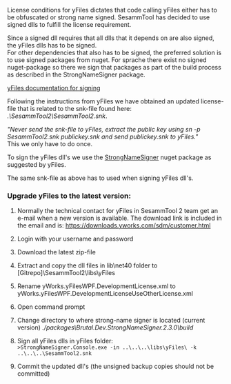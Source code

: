 License conditions for yFiles dictates that code calling yFiles either has to be obfuscated or strong name signed.
SesammTool has decided to use signed dlls to fulfill the license requirement.

Since a signed dll requires that all dlls that it depends on are also signed, the yFiles dlls has to be signed.  
For other dependencies that also has to be signed, the preferred solution is to use signed packages from nuget. For sprache there exist no signed nuget-package so there we sign that packages as part of the build process as described in the StrongNameSigner package. 

[yFiles documentation for signing](https://docs.yworks.com/yfileswpf/#/dguide/signing?mode=namespaces#top)

Following the instructions from yFiles we have obtained an updated license-file that is related to the snk-file 
found here: *.\SesammTool2\SesammTool2.snk*. 

*"Never send the snk-file to yFiles, extract the public key using *sn -p SesammTool2.snk publickey.snk* and 
send publickey.snk to yFiles."*  
This we only have to do once.

To sign the yFiles dll's we use the [StrongNameSigner](https://github.com/brutaldev/StrongNameSigner/) nuget package as suggested by yFiles. 

The same snk-file as above has to used when signing yFiles dll's.
   ###  Upgrade yFiles to the latest version:
1. Normally the technical contact for yFiles in SesammTool 2 team get an e-mail when a new version is available. The download link is included in the email and is:
https://downloads.yworks.com/sdm/customer.html
2. Login with your username and password
7. Download the latest zip-file
8. Extract and copy the dll files in lib\net40 folder to [Gitrepo]\SesammTool2\libs\yFiles
9. Rename yWorks.yFilesWPF.DevelopmentLicense.xml to yWorks.yFilesWPF.DevelopmentLicenseUseOtherLicense.xml

1. Open command prompt
2. Change directory to where strong-name signer is located (current version) *./packages\Brutal.Dev.StrongNameSigner.2.3.0\build*
3. Sign all yFiles dlls in yFiles folder:  
   ```>StrongNameSigner.Console.exe -in ..\..\..\libs\yFiles\ -k ..\..\..\SesammTool2.snk```
4. Commit the updated dll's (the unsigned backup copies should not be committed)

 
